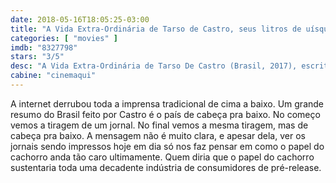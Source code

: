 ```yaml
---
date: 2018-05-16T18:05:25-03:00
title: "A Vida Extra-Ordinária de Tarso de Castro, seus litros de uísque e suas quinhentas mulheres"
categories: [ "movies" ]
imdb: "8327798"
stars: "3/5"
desc: "A Vida Extra-Ordinária de Tarso De Castro (Brasil, 2017), escrito e dirigido por Leo Garcia e Zeca Brito, com João Vicente de Castro, Paulo Cesar Pereio, Caetano Veloso e outros."
cabine: "cinemaqui"
---
```

A internet derrubou toda a imprensa tradicional de cima a baixo. Um grande resumo do Brasil feito por Castro é o país de cabeça pra baixo. No começo vemos a tiragem de um jornal. No final vemos a mesma tiragem, mas de cabeça pra baixo. A mensagem não é muito clara, e apesar dela, ver os jornais sendo impressos hoje em dia só nos faz pensar em como o papel do cachorro anda tão caro ultimamente. Quem diria que o papel do cachorro sustentaria toda uma decadente indústria de consumidores de pré-release.
